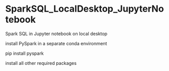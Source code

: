 # SparkSQL_LocalDesktop_JupyterNotebook
Spark SQL in Jupyter notebook on local desktop 

install PySpark in a separate conda environment 

pip install pyspark

install all other required packages 

